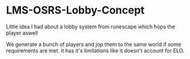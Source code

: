 # LMS-OSRS-Lobby-Concept
Little idea I had about a lobby system from runescape which hops the player aswell


We generate a bunch of players and jop them to the same world if some requirements are met. it has it's limitations like it doesn't account for ELO.
